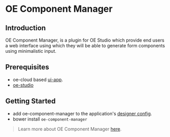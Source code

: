 # OE Component Manager

## Introduction

OE Component Manager, is a plugin for OE Studio which provide end users a web interface using which they will be able to generate form components using minimalistic input.

## Prerequisites
* oe-cloud based [ui-app](https://github.com/EdgeVerve/oe-ui-app).
* [oe-studio](http://evgit/oecloud.io/oe-studio)

## Getting Started

* add oe-component-manager to the application's [designer config](http://evgit/oecloud.io/oe-studio#configuration-for-designer-in-oe-cloud).
* bower install `oe-component-manager`

> Learn more about OE Component Manager [here]().